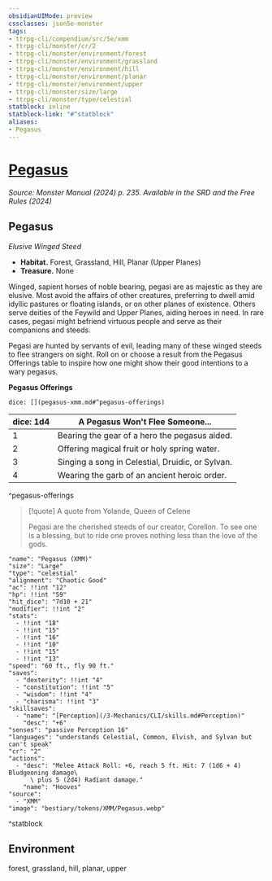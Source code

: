 ```yaml
---
obsidianUIMode: preview
cssclasses: json5e-monster
tags:
- ttrpg-cli/compendium/src/5e/xmm
- ttrpg-cli/monster/cr/2
- ttrpg-cli/monster/environment/forest
- ttrpg-cli/monster/environment/grassland
- ttrpg-cli/monster/environment/hill
- ttrpg-cli/monster/environment/planar
- ttrpg-cli/monster/environment/upper
- ttrpg-cli/monster/size/large
- ttrpg-cli/monster/type/celestial
statblock: inline
statblock-link: "#^statblock"
aliases:
- Pegasus
---
```

# [Pegasus](3-Mechanics\CLI\bestiary\celestial/pegasus-xmm.md)
*Source: Monster Manual (2024) p. 235. Available in the <span title='Systems Reference Document (5.2)'>SRD</span> and the Free Rules (2024)*  

## Pegasus

*Elusive Winged Steed*

- **Habitat.** Forest, Grassland, Hill, Planar (Upper Planes)  
- **Treasure.** None  

Winged, sapient horses of noble bearing, pegasi are as majestic as they are elusive. Most avoid the affairs of other creatures, preferring to dwell amid idyllic pastures or floating islands, or on other planes of existence. Others serve deities of the Feywild and Upper Planes, aiding heroes in need. In rare cases, pegasi might befriend virtuous people and serve as their companions and steeds.

Pegasi are hunted by servants of evil, leading many of these winged steeds to flee strangers on sight. Roll on or choose a result from the Pegasus Offerings table to inspire how one might show their good intentions to a wary pegasus.

**Pegasus Offerings**

`dice: [](pegasus-xmm.md#^pegasus-offerings)`

| dice: 1d4 | A Pegasus Won't Flee Someone... |
|-----------|---------------------------------|
| 1 | Bearing the gear of a hero the pegasus aided. |
| 2 | Offering magical fruit or holy spring water. |
| 3 | Singing a song in Celestial, Druidic, or Sylvan. |
| 4 | Wearing the garb of an ancient heroic order. |
^pegasus-offerings

> [!quote] A quote from Yolande, Queen of Celene  
> 
> Pegasi are the cherished steeds of our creator, Corellon. To see one is a blessing, but to ride one proves nothing less than the love of the gods.


```statblock
"name": "Pegasus (XMM)"
"size": "Large"
"type": "celestial"
"alignment": "Chaotic Good"
"ac": !!int "12"
"hp": !!int "59"
"hit_dice": "7d10 + 21"
"modifier": !!int "2"
"stats":
  - !!int "18"
  - !!int "15"
  - !!int "16"
  - !!int "10"
  - !!int "15"
  - !!int "13"
"speed": "60 ft., fly 90 ft."
"saves":
  - "dexterity": !!int "4"
  - "constitution": !!int "5"
  - "wisdom": !!int "4"
  - "charisma": !!int "3"
"skillsaves":
  - "name": "[Perception](/3-Mechanics/CLI/skills.md#Perception)"
    "desc": "+6"
"senses": "passive Perception 16"
"languages": "understands Celestial, Common, Elvish, and Sylvan but can't speak"
"cr": "2"
"actions":
  - "desc": "Melee Attack Roll: +6, reach 5 ft. Hit: 7 (1d6 + 4) Bludgeoning damage\
      \ plus 5 (2d4) Radiant damage."
    "name": "Hooves"
"source":
  - "XMM"
"image": "bestiary/tokens/XMM/Pegasus.webp"
```
^statblock

## Environment

forest, grassland, hill, planar, upper